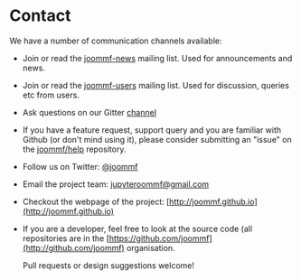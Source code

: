 # Contact

We have a number of communication channels available:

- Join or read the
  [joommf-news](https://groups.google.com/forum/#!forum/joommf-news)
  mailing list. Used for announcements and news.

- Join or read the
  [joommf-users](https://groups.google.com/forum/#!forum/joommf-news)
  mailing list. Used for discussion, queries etc from users.

- Ask questions on our Gitter [channel](https://gitter.im/joommf/support)

- If you have a feature request, support query and you are familiar
  with Github (or don't mind using it), please consider submitting an
  "issue" on the [joommf/help](https://github.com/joommf/help)
  repository. 

- Follow us on Twitter: [@joommf](https://twitter.com/joommf)

- Email the project team:
  [jupyteroommf@gmail.com](mailto:jupyteroommf@gmail.com)

- Checkout the webpage of the project:
  [http://joommf.github.io](http://joommf.github.io)

- If you are a developer, feel free to look at the source code (all
  repositories are in the
  [https://github.com/joommf](http://github.com/joommf) organisation.

  Pull requests or design suggestions welcome!

